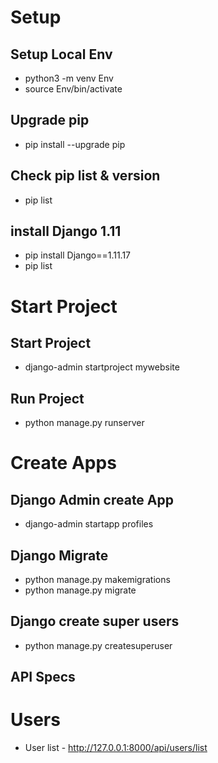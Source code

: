 # Setup
## Setup Local Env
- python3 -m venv Env
- source Env/bin/activate

## Upgrade pip
- pip install --upgrade pip

## Check pip list & version
- pip list

## install Django 1.11
- pip install Django==1.11.17
- pip list

# Start Project
## Start Project
- django-admin startproject mywebsite

## Run Project
-  python manage.py runserver


# Create Apps
## Django Admin create App
- django-admin startapp profiles

## Django Migrate
- python manage.py makemigrations
- python manage.py migrate


## Django create super users
- python manage.py createsuperuser


## API Specs
# Users
- User list - http://127.0.0.1:8000/api/users/list

